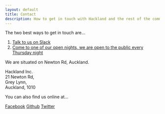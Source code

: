 ```yaml
---
layout: default
title: Contact
description: How to get in touch with Hackland and the rest of the community
---
```


The two best ways to get in touch are...

1. [Talk to us on Slack](https://join.slack.com/t/hakland/shared_invite/zt-jrrkrdoi-it~AwREvT_ExamWwextFGw)
2. [Come to one of our open nights, we are open to the public every Thursday night](https://www.facebook.com/pg/AuckHackspace/events/)

We are situated on Newton Rd, Auckland.

<div class="tool">
    <div class="tool-description">
        <p>
            Hackland Inc. <br>
            21 Newton Rd,<br>
            Grey Lynn,<br>
            Auckland, 1010
        </p>
    </div>
</div>


You can also find us online at...

<div class="links">
    <a class="button" href="https://facebook.com/AuckHackspace/"><i class="fa fa-facebook fa-fw"></i> Facebook</a>
    <a class="button" href="https://github.com/HakLand/"><i class="fa fa-github fa-fw"></i> Github</a>
    <a class="button" href="https://twitter.com/AKL_Hackspace/"><i class="fa fa-twitter fa-fw"></i> Twitter</a>
</div>


